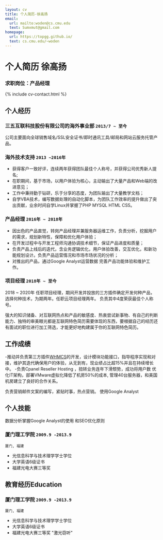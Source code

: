 ```yaml
---
layout: cv
title: 个人简历-徐高扬
email:
  url: mailto:woden@cs.cmu.edu
  text: Sumxmut@gmail.com
homepage:
  url: https://topgg.github.io/
  text: cs.cmu.edu/~woden
---
```


# 个人简历 **徐高扬**

<!--
include contact information from the front matter
Supported arguments:
    - homepage: url, text
    - phone
    - email
-->

### 求职岗位：产品经理

{% include cv-contact.html %}

## **个人经历**  

###  三五互联科技股份有限公司的海外事业部 `2013/7 ~ 至今`

公司主要面向全球销售域名/SSL安全证书/即时通讯工具/邮局和网站云服务托管产品。

### 海外技术支持 `2013 ~2016年 `

- 获得客户一致好评，连续两年获得团队最佳个人称号，并获得公司优秀新人提名; 
- 在职期间，基于市场，以用户体验为核心，主动输出了大量产品和Web端的改进意见；
- 工作中秉持勤于钻研，乐于分享的态度，为团队输出了大量教学文档；
- 自学VBA技术，编写数据处理的自动化脚本，为团队工作效率的提升做出了突出贡献，业余时间自学Linux并掌握了PHP MYSQL HTML CSS。

### 产品经理 `2016年 ~ 2018年`

- 因出色的产品直觉，转岗产品经理并兼服务器运维工作，负责分析，挖掘用户的需求，规划新特性，保障和优化用户体验；
- 在开发过程中与开发工程师沟通协调技术细节，保证产品进度和质量；
- 负责产品上线后的迭代，含业务逻辑优化，用户体验改善，交互优化，和新功能规划设计。负责产品运营情况和市场市场状况的分析；
- 对推出的产品，通过Google Analyst运营数据 完善产品功能体验和维护工作。

### 项目经理 `2018年 ~ 至今`
2018 ~ 2020年 任职项目经理，期间开发并投放的三方插件确定开发何种产品，选择何种技术，为期两年。任职云项目经理两年。
负责其中4度荣获最佳个人称号。

强大的知识储备、对互联网热点和产品的敏感度、热衷尝试新事物、有自己的判断能力、独特的审美眼光都是互联网特色简历需要体现的东西，要根据自己的经历还有面试的职位进行加工筛选，才能更好地构建属于你的互联网特色简历。


 
## **工作成绩** 


-推动并负责第三方插件[WHMCS](https://marketplace.whmcs.com/product/category/Domain+Registrars)的开发，设计模块功能接口，指导程序实现和对接，维护其迭代确保用户的体验，从无到有，现业绩占比超15%并且在持续增长中。
-负责Cpanel Reseller Hosting ，扭转业务连年下滑颓势，成功将用户数
优化IT架构，部署VMware虚拟化降低了机房50%的成本, 管理40台服务器，和美国机房建立了良好的合作关系。

负责营销邮件文案的编写，紧贴时事，热点营销。
使用Google Analyst 



## **个人技能** 
数据分析掌握Google Analyst的使用 和SEO优化原则




### **厦门理工学院**  `2009.9 -2013.9`

```
厦门, 福建
```

- 光信息科学与技术理学学士学位
- 大学英语6级证书
- 福建光电大赛三等奖 



## 教育经历Education 

### **厦门理工学院** `2009.9 -2013.9`

```
厦门, 福建
```

- 光信息科学与技术理学学士学位
- 大学英语6级证书
- 福建光电大赛三等奖 "激光窃听"



<!-- ### Footer

Last updated: june 2020 -->
